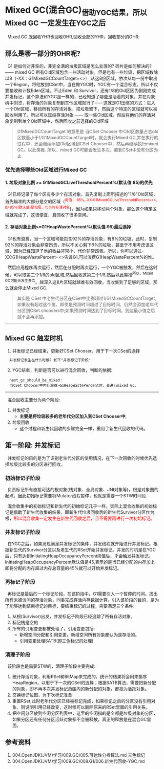 # Mixed GC(混合GC)<sub>借助YGC结果，所以Mixed GC 一定发生在YGC之后</sub>
&nbsp;&nbsp;Mixed GC 既回收YHR也回收OHR,回收全部的YHR，回收部分的OHR;

## 那么是哪一部分的OHR呢?
&nbsp;&nbsp;G1 是如何对非空的，非完全满的垃圾区域是怎么处理的? 碎片是如何解决的? —— mixed GC
   所有Old区域包含一些活动对象，但是也有一些垃圾，把区域数除以8（-XX：G1MixedGCCountTarget=<>）,从这8份区域，依次从每一份中取出一个Region，将他放到CSet中，当在做YGC时，YGC有一个混合标志，所以不仅要接收和计数Eden区域。不止Eden 和 Survivor，还有1/8的Old区因为刚刚完成并发标记，这个算法和YGC是一样的，已经知道了哪些是活着的对象，并在对象树中浏览，将存活的对象复制到其他区域就行了——这就是G1压缩的方式：进入一个Old区域，移动所有的存活对象，把垃圾留下，然后这个特定的区域就可以被回收利用了。所以可以压缩存活对象 —— 取一些Old区域，然后将他们的存活对象复制到单个Old区域中，然后回收之前选择的Old区域
> G1MixedGCCountTarget 的意思是 当CSet Chooser 中Ｏld区数量占总old区数量小于1/G1MixedGCCountTarget时，就会执行Mixed GC,并在执行的过程中，还会继续添加Old区域到CSet Chooser中，然后再继续执行mixed GC。以此类推. 所以，mixed GC可能会发生多次，直到CSet中没有分区为止.

### 优先选择哪些Old区域进行Mixed GC
#### 1. 垃圾对象比例 >= G1MixedGCLiveThresholdPercent%(默认值:85)的优先
&nbsp;&nbsp;G1已经记录了每个区有多少个存活对象，首先复制上面所描述的"1/8"Old区域，首先瞄准的大部分是空的区域（<sup><font color="red">阈值： 85%,-XX:G1MixedGCLiveThresholdPercent=<>,即 85%(默认值)是垃圾，15%时存活对象</font></sup>)，因为如果只移动两个对象，那么这个特定区域就完成了，这很便宜，且回收了很多空间。
  
#### 2. 存活对象比例>=G1HeapWastePercent%(默认值:95)最后选择
&nbsp;&nbsp;G1也有浪费，当一个区域可能包含92%的存活对象，有8%的垃圾，此时，复制92%的存活对象会非常昂贵，所以不关心剩下8%的垃圾，甚至于不用考虑该区域，因为已经知道了他的收益非常小，代价非常昂贵。所以，你可以通过-XX:G1HeapWastePercent=<>告诉G1,可以浪费G1HeapWastePercent%的堆。


&nbsp;&nbsp;然后应用程序再次运行，然后在分配时再次运行，一个YGC被触发，然后在这时候，可以取第二个1/8的old区域,然后回收这第二个1/8,然后以此类推<sup>所以，Mixed GC可能会发生多次</sup>。越深入这8片区域就越难有效回收，当收集到了足够的区域，那么就会停止Mixed GC.
> 其实是 CSet 中老生代分区在CSet中比例超过1/G1MixedGCCountTarget,如果没有超过这个值，即使是预测时间超过了目标时间，仍然会添加老年代分区到CSet choosers中;如果预测时间达到了目标时间，到达最小值之后就不会再添加。

---

## Mixed GC 触发时机
1. 并发标记已经结束，更新好CSet Chooser，用于下一次CSet的选择
  ```txt
    并发标记发生在什么时候? 如下"并发标记子阶段"
  ```
2. YGC结束，判断是否可以进行混合回收，判断的依据:
  ```
    next_gc_should_be_mixed：
    当CSet Chooser中内存浪费>G1HeapWastePercent时，会进行mixed GC.
  ```

---

&nbsp;&nbsp;混合回收主要分为两个阶段:
1. 并发标记
   - **主要是将垃圾较多的老年代分区加入到CSet Chooser中**,
2. 垃圾回收
   - 这个过程和新生代回收的步骤完全一样，重用了新生代回收的代码。

## 第一阶段: 并发标记
&nbsp;&nbsp;并发标记的目的是为了识别老生代分区的使用情况，在下一次回收的时候优先选择垃圾比较多的分区进行回收。
### 初始标记子阶段
&nbsp;&nbsp;负责标记所有直接可达的根对象(栈对象、全局对象、JNI对象等)，根是对象图的起点，因此初始标记需要将Mutator线程暂停，也就是需要一个STW时间段.

&nbsp;&nbsp;混合收集中的初始标记和新生代的初始标记几乎一样。实际上混合收集的初始标记是借助了新生代收集的结果，即新生代垃圾回收后的新生代Survivor分区作为根，<font color="red">所以混合收集一定发生在新生代回收之后，且不需要再进行一次初始标记。</font>


### 并发标记子阶段
&nbsp;&nbsp;在YGC之后，如果发现满足并发标记的条件，并发线程就开始进行并发标记。根据新生代的Survivor分区以及老生代的RSet开始并发标记。并发的时机是在YGC后，只有达到InitiatingHeapOccupancyPercent阈值后，才会触发并发标记。InitiatingHeapOccupancyPercent默认值是45,表示的是当已经分配的内存加上即将分配的内存超过内存总容量的45%就可以开始并发标记。

### 再标记子阶段
&nbsp;&nbsp;再标记是最后的一个标记阶段，在该阶段中，G1需要引入一个暂停的时间，找出所有未被访问的存活对象，同事完成存活内存数据计算。引入该阶段的目的，是为了能够达到结束标记的目标，要结束标记的过程，需要满足三个条件:
1. 从根(Survivor)出发，并发标记子阶段已经追踪了所有存活对象。
2. 标记栈是空的
3. 所有的引用变更都被处理了，引用变更包括:
   - 新增空间分配和引用变更，新增空间所有对象都认为是存活的。
   - 引用变更处理SATB(即三色标记的处理)

### 清理子阶段
&nbsp;&nbsp;该阶段也是需要STW的，清理子阶段主要完成:
1. 统计存活对象，利用RSet和BitMap来完成的，统计的结果将会用来排序HeapRegion，以用于下一次的CSet的选择；根据SATB算法，需要把新分配的对象，即不再本次并发标记范围内的新分配的对象，都视为活跃对象。
2. 交换标记位图，为下次标记准备
3. 重置RSet,此时老年代分区已经被标记完成，如果标记之后的分区没有引用对象，则说明引用已经改变，这时候可以删除原来的RSet里面的引用关系。
4. 把空闲分区放到空闲分区列表中，这里的空闲指的是全都是垃圾对象的分区，如果分区还有任何分区活跃对象都不会被释放，真正的释放是在混合GC里面。

## 参考资料
1. 004.OpenJDK(JVM)学习/009.GC/005.可达性分析算法.md  三色标记
2. 004.OpenJDK(JVM)学习/009.GC/008.G1/006.新生代回收-YGC.md